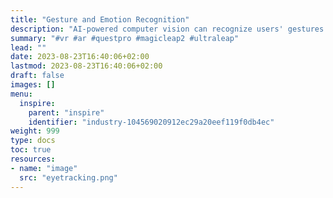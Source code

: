 ```yaml
---
title: "Gesture and Emotion Recognition"
description: "AI-powered computer vision can recognize users' gestures and emotions, translating real-world movements and expressions into virtual actions. This enhances the sense of embodiment within the virtual space"
summary: "#vr #ar #questpro #magicleap2 #ultraleap"
lead: ""
date: 2023-08-23T16:40:06+02:00
lastmod: 2023-08-23T16:40:06+02:00
draft: false
images: []
menu:
  inspire:
    parent: "inspire"
    identifier: "industry-104569020912ec29a20eef119f0db4ec"
weight: 999
type: docs
toc: true
resources:
- name: "image"
  src: "eyetracking.png"
---
```

